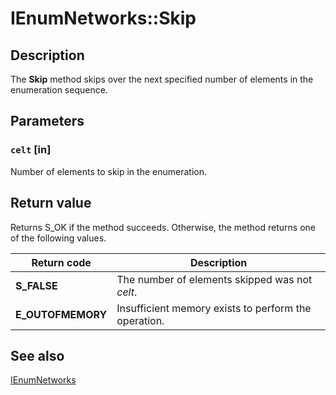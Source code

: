 # IEnumNetworks::Skip

## Description

The **Skip** method skips over the next specified number of elements in the enumeration sequence.

## Parameters

### `celt` [in]

Number of elements to skip in the enumeration.

## Return value

Returns S_OK if the method succeeds. Otherwise, the method returns one of the following values.

| Return code | Description |
| --- | --- |
| **S_FALSE** | The number of elements skipped was not *celt*. |
| **E_OUTOFMEMORY** | Insufficient memory exists to perform the operation. |

## See also

[IEnumNetworks](https://learn.microsoft.com/windows/desktop/api/netlistmgr/nn-netlistmgr-ienumnetworks)